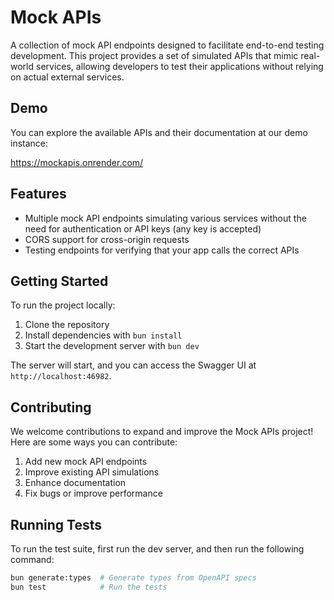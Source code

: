 # Mock APIs

A collection of mock API endpoints designed to facilitate end-to-end testing development. This project provides a set of simulated APIs that mimic real-world services, allowing developers to test their applications without relying on actual external services.

## Demo

You can explore the available APIs and their documentation at our demo instance:

<https://mockapis.onrender.com/>

## Features

- Multiple mock API endpoints simulating various services without the need for authentication or API keys (any key is accepted)
- CORS support for cross-origin requests
- Testing endpoints for verifying that your app calls the correct APIs

## Getting Started

To run the project locally:

1. Clone the repository
2. Install dependencies with `bun install`
3. Start the development server with `bun dev`

The server will start, and you can access the Swagger UI at `http://localhost:46982`.

## Contributing

We welcome contributions to expand and improve the Mock APIs project! Here are some ways you can contribute:

1. Add new mock API endpoints
2. Improve existing API simulations
3. Enhance documentation
4. Fix bugs or improve performance

## Running Tests

To run the test suite, first run the dev server, and then run the following command:

```bash
bun generate:types  # Generate types from OpenAPI specs
bun test            # Run the tests
```
